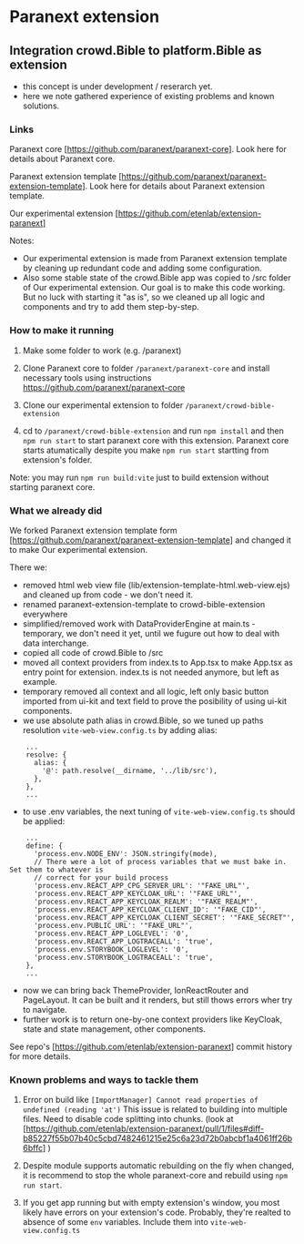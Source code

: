 # Paranext extension
## Integration crowd.Bible to platform.Bible as extension
- this concept is under development / reserarch yet.
- here we note gathered experience of existing problems and known solutions.

### Links 

Paranext core [https://github.com/paranext/paranext-core]. Look here for details about Paranext core.

Paranext extension template  [https://github.com/paranext/paranext-extension-template]. Look here for details about Paranext extension template.

Our experimental extension [https://github.com/etenlab/extension-paranext]

Notes: 
- Our experimental extension is made from Paranext extension template by cleaning up redundant code and adding some configuration.
- Also some stable state of the crowd.Bible app was copied to /src folder of Our experimental extension. Our goal is to make this code working. But no luck with starting it "as is", so we cleaned up all logic and components and try to add them step-by-step.

### How to make it running

1. Make some folder to work (e.g. /paranext)

2. Clone Paranext core to folder `/paranext/paranext-core` and install necessary tools using instructions https://github.com/paranext/paranext-core

3. Clone our experimental extension to folder `/paranext/crowd-bible-extension`

4. cd to `/paranext/crowd-bible-extension` and run `npm install` and then `npm run start` to start paranext core with this extension. Paranext core starts atumatically despite you make `npm run start` startting from extension's folder.

Note: you may run `npm run build:vite` just to build extension without starting paranext core.

### What we already did 
We forked Paranext extension template  form [https://github.com/paranext/paranext-extension-template] and changed it to make Our experimental extension. 

There we:
- removed html web view file (lib/extension-template-html.web-view.ejs) and cleaned up from code - we don't need it.
- renamed paranext-extension-template to crowd-bible-extension everywhere
- simplified/removed work with DataProviderEngine at main.ts - temporary, we don't need it yet, until we fugure out how to deal with data interchange.
- copied all code of crowd.Bible to /src
- moved all context providers from index.ts to App.tsx to make App.tsx as entry point for extension. index.ts is not needed anymore, but left as example.
- temporary removed all context and all logic, left only basic button imported from ui-kit  and text field to prove the posibility of using ui-kit components.
- we use absolute path alias in crowd.Bible, so we tuned up paths resolution `vite-web-view.config.ts` by adding  alias:
```
    ...
    resolve: {
      alias: {
        '@': path.resolve(__dirname, '../lib/src'),
      },
    }, 
    ...
```
- to use .env variables, the next tuning of `vite-web-view.config.ts` should be applied:
```
    ...
    define: { 
      'process.env.NODE_ENV': JSON.stringify(mode),
      // There were a lot of process variables that we must bake in. Set them to whatever is
      // correct for your build process
      'process.env.REACT_APP_CPG_SERVER_URL': '"FAKE_URL"',
      'process.env.REACT_APP_KEYCLOAK_URL': '"FAKE_URL"',
      'process.env.REACT_APP_KEYCLOAK_REALM': '"FAKE_REALM"',
      'process.env.REACT_APP_KEYCLOAK_CLIENT_ID': '"FAKE_CID"',
      'process.env.REACT_APP_KEYCLOAK_CLIENT_SECRET': '"FAKE_SECRET"',
      'process.env.PUBLIC_URL': '"FAKE_URL"',
      'process.env.REACT_APP_LOGLEVEL': '0',
      'process.env.REACT_APP_LOGTRACEALL': 'true',
      'process.env.STORYBOOK_LOGLEVEL': '0',
      'process.env.STORYBOOK_LOGTRACEALL': 'true',
    },
    ...
```
- now we can bring back ThemeProvider, IonReactRouter and PageLayout. It can be built and it renders, but still thows errors wher try to navigate.
- further work is to return one-by-one context providers like KeyCloak, state and state management, other components.


See repo's [https://github.com/etenlab/extension-paranext] commit history for more details.

### Known problems and ways to tackle them

1. Error on build like
`[ImportManager] Cannot read properties of undefined (reading 'at')`
 This issue is related to building into multiple files. Need to disable code splitting into chunks.
(look at [https://github.com/etenlab/extension-paranext/pull/1/files#diff-b85227f55b07b40c5cbd7482461215e25c6a23d72b0abcbf1a4061ff26b6bffc] )

2. Despite module supports automatic rebuilding on the fly when changed, it is recommend to stop the whole paranext-core and rebuild using `npm run start`.

3. If you get app running but with empty extension's window, you most likely have errors on your extension's code. Probably, they're realted to absence of some `env` variables. Include them into `vite-web-view.config.ts`